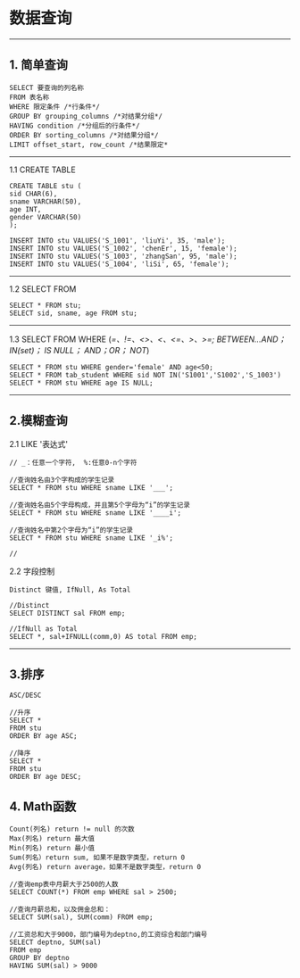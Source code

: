 # 数据查询
---
## 1. 简单查询
```
SELECT 要查询的列名称
FROM 表名称
WHERE 限定条件 /*行条件*/
GROUP BY grouping_columns /*对结果分组*/
HAVING condition /*分组后的行条件*/
ORDER BY sorting_columns /*对结果分组*/
LIMIT offset_start, row_count /*结果限定*
```
---
1.1 CREATE TABLE
```
CREATE TABLE stu (
sid CHAR(6),
sname VARCHAR(50),
age INT,
gender VARCHAR(50)
);

INSERT INTO stu VALUES('S_1001', 'liuYi', 35, 'male');
INSERT INTO stu VALUES('S_1002', 'chenEr', 15, 'female');
INSERT INTO stu VALUES('S_1003', 'zhangSan', 95, 'male');
INSERT INTO stu VALUES('S_1004', 'liSi', 65, 'female');
```
---
1.2 SELECT FROM
```
SELECT * FROM stu;
SELECT sid, sname, age FROM stu;
```
---
1.3 SELECT FROM WHERE (_=、!=、<>、<、<=、>、>=; BETWEEN…AND； IN(set)； IS NULL； AND；OR； NOT_)
```
SELECT * FROM stu WHERE gender='female' AND age<50;
SELECT * FROM tab_student WHERE sid NOT IN('S1001','S1002','S_1003')
SELECT * FROM stu WHERE age IS NULL;
```
---
## 2.模糊查询
2.1 LIKE '表达式'
```
// _：任意一个字符,  %:任意0-n个字符
```
```
//查询姓名由3个字构成的学生记录
SELECT * FROM stu WHERE sname LIKE '___';

//查询姓名由5个字母构成，并且第5个字母为“i”的学生记录
SELECT * FROM stu WHERE sname LIKE '____i';

//查询姓名中第2个字母为“i”的学生记录
SELECT * FROM stu WHERE sname LIKE '_i%';

//

```
2.2 字段控制
```
Distinct 键值, IfNull, As Total
```
```
//Distinct
SELECT DISTINCT sal FROM emp;

//IfNull as Total
SELECT *, sal+IFNULL(comm,0) AS total FROM emp;
```
---
## 3.排序
```
ASC/DESC
```
```
//升序
SELECT *
FROM stu
ORDER BY age ASC;

//降序
SELECT *
FROM stu
ORDER BY age DESC;
```
## 4. Math函数
```
Count(列名) return != null 的次数
Max(列名) return 最大值
Min(列名) return 最小值
Sum(列名）return sum, 如果不是数字类型，return 0
Avg(列名) return average，如果不是数字类型，return 0
```
```
//查询emp表中月薪大于2500的人数
SELECT COUNT(*) FROM emp WHERE sal > 2500;

//查询月薪总和，以及佣金总和：
SELECT SUM(sal), SUM(comm) FROM emp;

//工资总和大于9000，部门编号为deptno,的工资综合和部门编号
SELECT deptno, SUM(sal)
FROM emp
GROUP BY deptno
HAVING SUM(sal) > 9000
```


